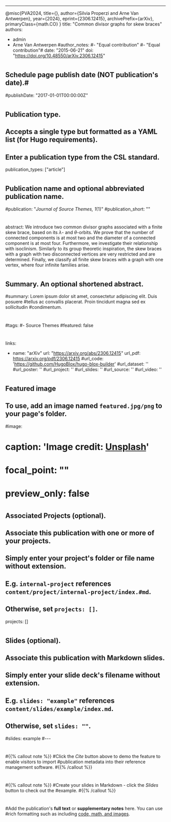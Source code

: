 ---

@misc{PVA2024,
      title={}, 
      author={Silvia Properzi and Arne Van Antwerpen},
      year={2024},
      eprint={2306.12415},
      archivePrefix={arXiv},
      primaryClass={math.CO}
}
title: "Common divisor graphs for skew braces"
authors:
- admin
- Arne Van Antwerpen
#author_notes:
#- "Equal contribution"
#- "Equal contribution"#
date: "2015-06-21"
doi: "https://doi.org/10.48550/arXiv.2306.12415"
#
## Schedule page publish date (NOT publication's date).#
#publishDate: "2017-01-01T00:00:00Z"
#
## Publication type.
## Accepts a single type but formatted as a YAML list (for Hugo requirements).
## Enter a publication type from the CSL standard.
publication_types: ["article"]
#
## Publication name and optional abbreviated publication name.
#publication: "*Journal of Source Themes, 1*(1)"
#publication_short: ""
#
abstract: We introduce two common divisor graphs associated with a finite skew brace, based on its $\lambda$- and $\theta$-orbits. We prove that the number of connected components is at most two and the diameter of a connected component is at most four. Furthermore, we investigate their relationship with isoclinism. Similarly to its group theoretic inspiration, the skew braces with a graph with two disconnected vertices are very restricted and are determined. Finally, we classify all finite skew braces with a graph with one vertex, where four infinite families arise.
#
## Summary. An optional shortened abstract.
#summary: Lorem ipsum dolor sit amet, consectetur adipiscing elit. Duis posuere #tellus ac convallis placerat. Proin tincidunt magna sed ex sollicitudin #condimentum.
#
#tags:
#- Source Themes
#featured: false
#
 links:
 - name: "arXiv"
   url: "https://arxiv.org/abs/2306.12415"
url_pdf: https://arxiv.org/pdf/2306.12415
#url_code: 'https://github.com/HugoBlox/hugo-blox-builder'
#url_dataset: ''
#url_poster: ''
#url_project: ''
#url_slides: ''
#url_source: ''
#url_video: ''
#
## Featured image
## To use, add an image named `featured.jpg/png` to your page's folder. 
#image:
#  caption: 'Image credit: [**Unsplash**](https://unsplash.com/photos/jdD8gXaTZsc)'
#  focal_point: ""
#  preview_only: false
#
## Associated Projects (optional).
##   Associate this publication with one or more of your projects.
##   Simply enter your project's folder or file name without extension.
##   E.g. `internal-project` references `content/project/internal-project/index.#md`.
##   Otherwise, set `projects: []`.
projects: []
#
## Slides (optional).
##   Associate this publication with Markdown slides.
##   Simply enter your slide deck's filename without extension.
##   E.g. `slides: "example"` references `content/slides/example/index.md`.
##   Otherwise, set `slides: ""`.
#slides: example
#---
#
#{{% callout note %}}
#Click the *Cite* button above to demo the feature to enable visitors to import #publication metadata into their reference management software.
#{{% /callout %}}
#
#{{% callout note %}}
#Create your slides in Markdown - click the *Slides* button to check out the #example.
#{{% /callout %}}
#
#Add the publication's **full text** or **supplementary notes** here. You can use #rich formatting such as including [code, math, and images](https://docs.hugoblox.#com/content/writing-markdown-latex/).
